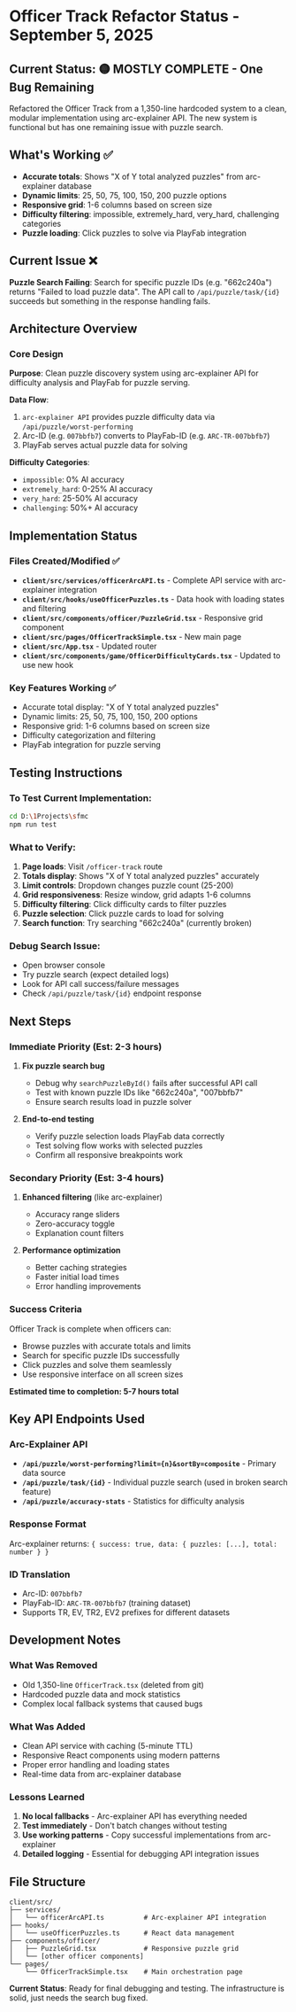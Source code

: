 # Officer Track Refactor Status - September 5, 2025

## Current Status: 🟡 MOSTLY COMPLETE - One Bug Remaining

Refactored the Officer Track from a 1,350-line hardcoded system to a clean, modular implementation using arc-explainer API. The new system is functional but has one remaining issue with puzzle search.

## What's Working ✅

- **Accurate totals**: Shows "X of Y total analyzed puzzles" from arc-explainer database
- **Dynamic limits**: 25, 50, 75, 100, 150, 200 puzzle options
- **Responsive grid**: 1-6 columns based on screen size
- **Difficulty filtering**: impossible, extremely_hard, very_hard, challenging categories
- **Puzzle loading**: Click puzzles to solve via PlayFab integration

## Current Issue ❌

**Puzzle Search Failing**: Search for specific puzzle IDs (e.g. "662c240a") returns "Failed to load puzzle data". The API call to `/api/puzzle/task/{id}` succeeds but something in the response handling fails.

## Architecture Overview

### Core Design
**Purpose**: Clean puzzle discovery system using arc-explainer API for difficulty analysis and PlayFab for puzzle serving.

**Data Flow**:
1. `arc-explainer API` provides puzzle difficulty data via `/api/puzzle/worst-performing`
2. Arc-ID (e.g. `007bbfb7`) converts to PlayFab-ID (e.g. `ARC-TR-007bbfb7`)
3. PlayFab serves actual puzzle data for solving

**Difficulty Categories**:
- `impossible`: 0% AI accuracy
- `extremely_hard`: 0-25% AI accuracy  
- `very_hard`: 25-50% AI accuracy
- `challenging`: 50%+ AI accuracy

## Implementation Status

### Files Created/Modified ✅
- **`client/src/services/officerArcAPI.ts`** - Complete API service with arc-explainer integration
- **`client/src/hooks/useOfficerPuzzles.ts`** - Data hook with loading states and filtering
- **`client/src/components/officer/PuzzleGrid.tsx`** - Responsive grid component
- **`client/src/pages/OfficerTrackSimple.tsx`** - New main page
- **`client/src/App.tsx`** - Updated router
- **`client/src/components/game/OfficerDifficultyCards.tsx`** - Updated to use new hook

### Key Features Working ✅
- Accurate total display: "X of Y total analyzed puzzles"
- Dynamic limits: 25, 50, 75, 100, 150, 200 options
- Responsive grid: 1-6 columns based on screen size
- Difficulty categorization and filtering
- PlayFab integration for puzzle serving

## Testing Instructions

### To Test Current Implementation:
```bash
cd D:\1Projects\sfmc
npm run test
```

### What to Verify:
1. **Page loads**: Visit `/officer-track` route
2. **Totals display**: Shows "X of Y total analyzed puzzles" accurately
3. **Limit controls**: Dropdown changes puzzle count (25-200)
4. **Grid responsiveness**: Resize window, grid adapts 1-6 columns
5. **Difficulty filtering**: Click difficulty cards to filter puzzles
6. **Puzzle selection**: Click puzzle cards to load for solving
7. **Search function**: Try searching "662c240a" (currently broken)

### Debug Search Issue:
- Open browser console
- Try puzzle search (expect detailed logs)
- Look for API call success/failure messages
- Check `/api/puzzle/task/{id}` endpoint response

## Next Steps

### Immediate Priority (Est: 2-3 hours)
1. **Fix puzzle search bug**
   - Debug why `searchPuzzleById()` fails after successful API call
   - Test with known puzzle IDs like "662c240a", "007bbfb7"
   - Ensure search results load in puzzle solver

2. **End-to-end testing**
   - Verify puzzle selection loads PlayFab data correctly
   - Test solving flow works with selected puzzles
   - Confirm all responsive breakpoints work

### Secondary Priority (Est: 3-4 hours)
1. **Enhanced filtering** (like arc-explainer)
   - Accuracy range sliders
   - Zero-accuracy toggle
   - Explanation count filters

2. **Performance optimization**
   - Better caching strategies
   - Faster initial load times
   - Error handling improvements

### Success Criteria
Officer Track is complete when officers can:
- Browse puzzles with accurate totals and limits
- Search for specific puzzle IDs successfully 
- Click puzzles and solve them seamlessly
- Use responsive interface on all screen sizes

**Estimated time to completion: 5-7 hours total**

## Key API Endpoints Used

### Arc-Explainer API
- **`/api/puzzle/worst-performing?limit={n}&sortBy=composite`** - Primary data source
- **`/api/puzzle/task/{id}`** - Individual puzzle search (used in broken search feature)
- **`/api/puzzle/accuracy-stats`** - Statistics for difficulty analysis

### Response Format
Arc-explainer returns: `{ success: true, data: { puzzles: [...], total: number } }`

### ID Translation
- Arc-ID: `007bbfb7` 
- PlayFab-ID: `ARC-TR-007bbfb7` (training dataset)
- Supports TR, EV, TR2, EV2 prefixes for different datasets

## Development Notes

### What Was Removed
- Old 1,350-line `OfficerTrack.tsx` (deleted from git)
- Hardcoded puzzle data and mock statistics
- Complex local fallback systems that caused bugs

### What Was Added
- Clean API service with caching (5-minute TTL)
- Responsive React components using modern patterns
- Proper error handling and loading states
- Real-time data from arc-explainer database

### Lessons Learned
1. **No local fallbacks** - Arc-explainer API has everything needed
2. **Test immediately** - Don't batch changes without testing
3. **Use working patterns** - Copy successful implementations from arc-explainer
4. **Detailed logging** - Essential for debugging API integration issues

## File Structure
```
client/src/
├── services/
│   └── officerArcAPI.ts          # Arc-explainer API integration
├── hooks/
│   └── useOfficerPuzzles.ts      # React data management
├── components/officer/
│   ├── PuzzleGrid.tsx            # Responsive puzzle grid
│   └── [other officer components]
└── pages/
    └── OfficerTrackSimple.tsx    # Main orchestration page
```

**Current Status**: Ready for final debugging and testing. The infrastructure is solid, just needs the search bug fixed.